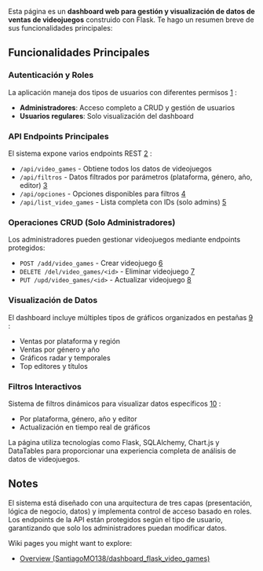 Esta página es un **dashboard web para gestión y visualización de datos de ventas de videojuegos** construido con Flask. Te hago un resumen breve de sus funcionalidades principales:

## Funcionalidades Principales

### Autenticación y Roles
La aplicación maneja dos tipos de usuarios con diferentes permisos [1](#0-0) :
- **Administradores**: Acceso completo a CRUD y gestión de usuarios
- **Usuarios regulares**: Solo visualización del dashboard

### API Endpoints Principales
El sistema expone varios endpoints REST [2](#0-1) :

- `/api/video_games` - Obtiene todos los datos de videojuegos
- `/api/filtros` - Datos filtrados por parámetros (plataforma, género, año, editor) [3](#0-2) 
- `/api/opciones` - Opciones disponibles para filtros [4](#0-3) 
- `/api/list_video_games` - Lista completa con IDs (solo admins) [5](#0-4) 

### Operaciones CRUD (Solo Administradores)
Los administradores pueden gestionar videojuegos mediante endpoints protegidos:
- `POST /add/video_games` - Crear videojuego [6](#0-5) 
- `DELETE /del/video_games/<id>` - Eliminar videojuego [7](#0-6) 
- `PUT /upd/video_games/<id>` - Actualizar videojuego [8](#0-7) 

### Visualización de Datos
El dashboard incluye múltiples tipos de gráficos organizados en pestañas [9](#0-8) :
- Ventas por plataforma y región
- Ventas por género y año
- Gráficos radar y temporales
- Top editores y títulos

### Filtros Interactivos
Sistema de filtros dinámicos para visualizar datos específicos [10](#0-9) :
- Por plataforma, género, año y editor
- Actualización en tiempo real de gráficos

La página utiliza tecnologías como Flask, SQLAlchemy, Chart.js y DataTables para proporcionar una experiencia completa de análisis de datos de videojuegos.

## Notes

El sistema está diseñado con una arquitectura de tres capas (presentación, lógica de negocio, datos) y implementa control de acceso basado en roles. Los endpoints de la API están protegidos según el tipo de usuario, garantizando que solo los administradores puedan modificar datos.

Wiki pages you might want to explore:
- [Overview (SantiagoMO138/dashboard_flask_video_games)](/wiki/SantiagoMO138/dashboard_flask_video_games#1)
